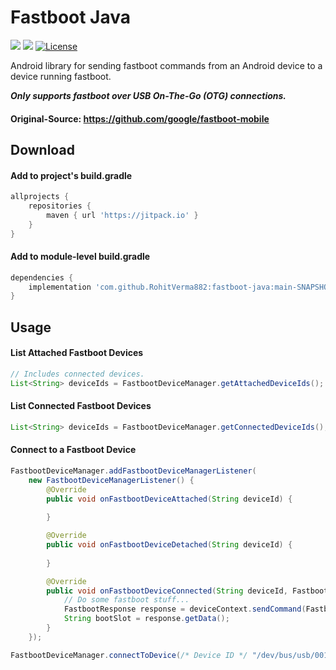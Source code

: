 # Fastboot Java
[![](https://img.shields.io/badge/Minimum%20Sdk-24-2196F3)](https://github.com/RohitVermaOP/fastboot-java)
[![](https://jitpack.io/v/RohitVermaOP/fastboot-java.svg)](https://jitpack.io/#RohitVermaOP/fastboot-java)
[![License](https://img.shields.io/badge/License-Apache_2.0-blue.svg)](./LICENSE)

Android library for sending fastboot commands from an Android device to a device running fastboot.

***Only supports fastboot over USB On-The-Go (OTG) connections.***

#### Original-Source: https://github.com/google/fastboot-mobile

## Download

#### Add to project's build.gradle
```gradle
allprojects {
    repositories {
        maven { url 'https://jitpack.io' }
    }
}
```

#### Add to module-level build.gradle
```gradle
dependencies {
    implementation 'com.github.RohitVerma882:fastboot-java:main-SNAPSHOT'
}
```

## Usage
#### List Attached Fastboot Devices
```java
// Includes connected devices.
List<String> deviceIds = FastbootDeviceManager.getAttachedDeviceIds();
```

#### List Connected Fastboot Devices
```java
List<String> deviceIds = FastbootDeviceManager.getConnectedDeviceIds();
```

#### Connect to a Fastboot Device
```java
FastbootDeviceManager.addFastbootDeviceManagerListener(
    new FastbootDeviceManagerListener() {
        @Override
        public void onFastbootDeviceAttached(String deviceId) {
            
        }

        @Override
        public void onFastbootDeviceDetached(String deviceId) {
            
        }

        @Override
        public void onFastbootDeviceConnected(String deviceId, FastbootDeviceContext deviceContext) {
            // Do some fastboot stuff...
            FastbootResponse response = deviceContext.sendCommand(FastbootCommand.getVar("current-slot"));
            String bootSlot = response.getData();
        }
    });

FastbootDeviceManager.connectToDevice(/* Device ID */ "/dev/bus/usb/001/002");
```
